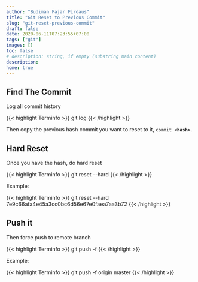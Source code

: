 ```yaml
---
author: "Budiman Fajar Firdaus"
title: "Git Reset to Previous Commit"
slug: "git-reset-previous-commit"
draft: false
date: 2020-06-11T07:23:55+07:00
tags: ["git"]
images: []
toc: false
# description: string, if empty (substring main content)
description:
home: true
---
```

## Find The Commit

Log all commit history

{{< highlight Terminfo >}}
git log
{{< /highlight >}} 

Then copy the previous hash commit you want to reset to it, <code>commit **&lt;hash&gt;**</code>.

## Hard Reset

Once you have the hash, do hard reset

{{< highlight Terminfo >}}
git reset --hard <hash>
{{< /highlight >}} 

Example: 

{{< highlight Terminfo >}}
git reset --hard 7e9c66afa4e45a3cc0bc6d56e67e0faea7aa3b72
{{< /highlight >}} 

## Push it

Then force push to remote branch

{{< highlight Terminfo >}}
git push -f <remote> <branch>
{{< /highlight >}}

Example:

{{< highlight Terminfo >}}
git push -f origin master
{{< /highlight >}}